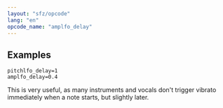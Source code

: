```yaml
---
layout: "sfz/opcode"
lang: "en"
opcode_name: "amplfo_delay"
---
```

## Examples

```
pitchlfo_delay=1
amplfo_delay=0.4
```

This is very useful, as many instruments and vocals don't trigger vibrato
immediately when a note starts, but slightly later.
